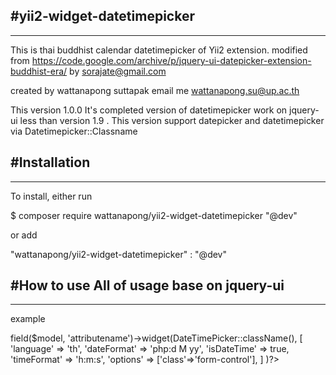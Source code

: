 #yii2-widget-datetimepicker
--------------
--------------

This is thai buddhist calendar datetimepicker of Yii2 extension.
modified from https://code.google.com/archive/p/jquery-ui-datepicker-extension-buddhist-era/
by sorajate@gmail.com

created by wattanapong suttapak
email me wattanapong.su@up.ac.th

This version 1.0.0
It's completed version of datetimepicker work on jquery-ui less than version 1.9 .
This version support datepicker and datetimepicker via Datetimepicker::Classname

#Installation
--------------
--------------

To install, either run

$ composer require wattanapong/yii2-widget-datetimepicker "@dev"

or add

"wattanapong/yii2-widget-datetimepicker" : "@dev"

#How to use
All of usage base on jquery-ui
--------------
--------------
example
<?= $form->field($model, 'attributename')->widget(DateTimePicker::className(),
    [
    	'language' => 'th',
    	'dateFormat' => 'php:d M yy',
    	'isDateTime' => true,
    	'timeFormat' => 'h:m:s',
    	'options' => ['class'=>'form-control'],
   	]
)?>